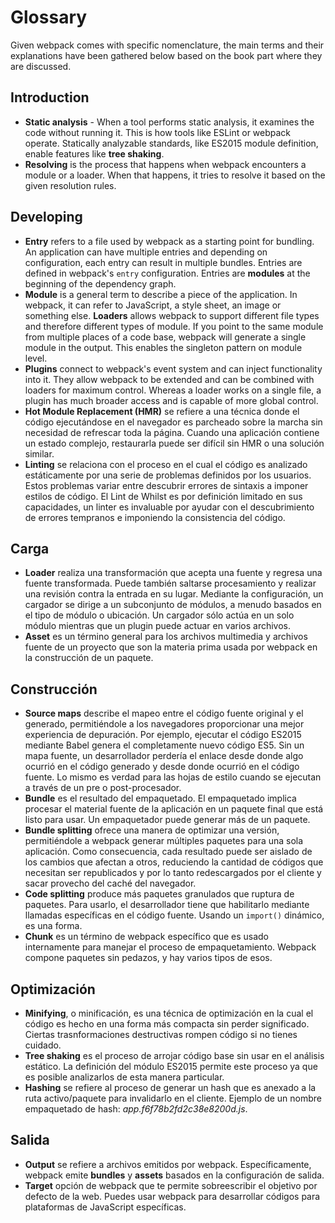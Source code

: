 # Glossary

Given webpack comes with specific nomenclature, the main terms and their explanations have been gathered below based on the book part where they are discussed.

## Introduction

* **Static analysis** - When a tool performs static analysis, it examines the code without running it. This is how tools like ESLint or webpack operate. Statically analyzable standards, like ES2015 module definition, enable features like **tree shaking**.
* **Resolving** is the process that happens when webpack encounters a module or a loader. When that happens, it tries to resolve it based on the given resolution rules.

## Developing

* **Entry** refers to a file used by webpack as a starting point for bundling. An application can have multiple entries and depending on configuration, each entry can result in multiple bundles. Entries are defined in webpack's `entry` configuration. Entries are **modules** at the beginning of the dependency graph.
* **Module** is a general term to describe a piece of the application. In webpack, it can refer to JavaScript, a style sheet, an image or something else. **Loaders** allows webpack to support different file types and therefore different types of module. If you point to the same module from multiple places of a code base, webpack will generate a single module in the output. This enables the singleton pattern on module level.
* **Plugins** connect to webpack's event system and can inject functionality into it. They allow webpack to be extended and can be combined with loaders for maximum control. Whereas a loader works on a single file, a plugin has much broader access and is capable of more global control.
* **Hot Module Replacement (HMR)** se refiere a una técnica donde el código ejecutándose en el navegador es parcheado sobre la marcha sin necesidad de refrescar toda la página. Cuando una aplicación contiene un estado complejo, restaurarla puede ser difícil sin HMR o una solución similar.
* **Linting** se relaciona con el proceso en el cual el código es analizado estáticamente por una serie de problemas definidos por los usuarios. Estos problemas variar entre descubrir errores de sintaxis a imponer estilos de código. El Lint de Whilst es por definición limitado en sus capacidades, un linter es invaluable por ayudar con el descubrimiento de errores tempranos e imponiendo la consistencia del código.

## Carga

* **Loader** realiza una transformación que acepta una fuente y regresa una fuente transformada. Puede también saltarse procesamiento y realizar una revisión contra la entrada en su lugar. Mediante la configuración, un cargador se dirige a un subconjunto de módulos, a menudo basados en el tipo de módulo o ubicación. Un cargador sólo actúa en un solo módulo mientras que un plugin puede actuar en varios archivos.
* **Asset** es un término general para los archivos multimedia y archivos fuente de un proyecto que son la materia prima usada por webpack en la construcción de un paquete.

## Construcción

* **Source maps** describe el mapeo entre el código fuente original y el generado, permitiéndole a los navegadores proporcionar una mejor experiencia de depuración. Por ejemplo, ejecutar el código ES2015 mediante Babel genera el completamente nuevo código ES5. Sin un mapa fuente, un desarrollador perdería el enlace desde donde algo ocurrió en el código generado y desde donde ocurrió en el código fuente. Lo mismo es verdad para las hojas de estilo cuando se ejecutan a través de un pre o post-procesador.
* **Bundle** es el resultado del empaquetado. El empaquetado implica procesar el material fuente de la aplicación en un paquete final que está listo para usar. Un empaquetador puede generar más de un paquete.
* **Bundle splitting** ofrece una manera de optimizar una versión, permitiéndole a webpack generar múltiples paquetes para una sola aplicación. Como consecuencia, cada resultado puede ser aislado de los cambios que afectan a otros, reduciendo la cantidad de códigos que necesitan ser republicados y por lo tanto redescargados por el cliente y sacar provecho del caché del navegador.
* **Code splitting** produce más paquetes granulados que ruptura de paquetes. Para usarlo, el desarrollador tiene que habilitarlo mediante llamadas específicas en el código fuente. Usando un `import()` dinámico, es una forma.
* **Chunk** es un término de webpack específico que es usado internamente para manejar el proceso de empaquetamiento. Webpack compone paquetes sin pedazos, y hay varios tipos de esos.

## Optimización

* **Minifying**, o minificación, es una técnica de optimización en la cual el código es hecho en una forma más compacta sin perder significado. Ciertas trasnformaciones destructivas rompen código si no tienes cuidado.
* **Tree shaking** es el proceso de arrojar código base sin usar en el análisis estático. La definición del módulo ES2015 permite este proceso ya que es posible analizarlos de esta manera particular.
* **Hashing** se refiere al proceso de generar un hash que es anexado a la ruta activo/paquete para invalidarlo en el cliente. Ejemplo de un nombre empaquetado de hash: *app.f6f78b2fd2c38e8200d.js*.

## Salida

* **Output** se refiere a archivos emitidos por webpack. Específicamente, webpack emite **bundles** y **assets** basados en la configuración de salida.
* **Target** opción de webpack que te permite sobreescribir el objetivo por defecto de la web. Puedes usar webpack para desarrollar códigos para plataformas de JavaScript específicas.
